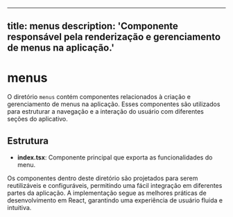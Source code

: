 
---
title: menus
description: 'Componente responsável pela renderização e gerenciamento de menus na aplicação.'
---

# menus

O diretório `menus` contém componentes relacionados à criação e gerenciamento de menus na aplicação. Esses componentes são utilizados para estruturar a navegação e a interação do usuário com diferentes seções do aplicativo.

## Estrutura

- **index.tsx**: Componente principal que exporta as funcionalidades do menu.
  
Os componentes dentro deste diretório são projetados para serem reutilizáveis e configuráveis, permitindo uma fácil integração em diferentes partes da aplicação. A implementação segue as melhores práticas de desenvolvimento em React, garantindo uma experiência de usuário fluida e intuitiva.
